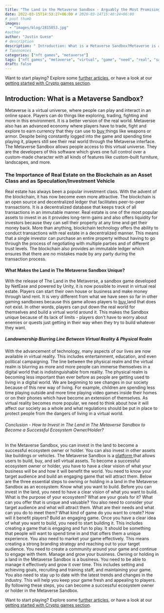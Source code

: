 ```yaml
---
title: "The Land in the Metaverse Sandbox - Arguably the Most Promising Real Estate on the Blockchain"
date: 2022-03-15T14:53:27+06:00 # 2020-03-14T15:40:24+06:00
# post thumb
images:
  - "images/blog/2815053.jpg"
#author
author: "Justin Guese"
# description
description: " Introduction: What is a Metaverse Sandbox?Metaverse is a virtual universe, where people can play and interact in an online space. Players can do things li"
# Taxonomies
categories: ["nft games", "metaverse"]
tags: ["nft games", "metaverse", "virtual", "game", "need", "real", "sandbox"]
draft: false
---
```



Want to start playing? Explore some [further articles](/blog/), or have a look at our [getting started with Crypto games section](/services/how-do-i-get-started/).


## Introduction: What is a Metaverse Sandbox?

Metaverse is a virtual universe, where people can play and interact in an online space. Players can do things like exploring, trading, fighting and more in this environment. It is a better version of the real world.
Metaverse also has an advanced economy where players have to trade, fight and explore to earn currency that they can use to [ buy ](https://accounts.binance.com/en/register?ref=37092355) things like weapons or armor. Despite being constantly logged into the game and spending time playing it, players still see their real world through the Metaverse interface.
The Metaverse Sandbox allows people access to this virtual universe. They are the developers of this software which gives one full control over a custom-made character with all kinds of features like custom-built furniture, landscapes, and more.

### The Importance of Real Estate on the Blockchain as an Asset Class and as Speculation/Investment Vehicle

Real estate has always been a popular investment class. With the advent of the blockchain, it has now become even more attractive. The blockchain is an open source and decentralized ledger that facilitates peer-to-peer transactions. It is a decentralized database that keeps track of all transactions in an immutable manner. Real estate is one of the most popular assets to invest in as it provides long-term gains and also offers liquidity for investors because they can sell their property at any time and get their money back. 
More than anything, blockchain technology offers the ability to conduct transactions with real estate in a decentralized manner. This means that a single investor can purchase an entire property without having to go through the process of negotiating with multiple parties and of different trust levels. The blockchain also provides an immutable ledger which ensures that there are no mistakes made by any party during the transaction process.

#### What Makes the Land in The Metaverse Sandbox Unique?

With the release of The Land in the Metaverse, a sandbox game developed by NetEase and powered by Unity, it is now possible to invest in virtual real estate. Players can start their own house or business and make money through land rent.
It is very different from what we have seen so far in other gaming sandboxes because this game allows players to [ buy ](https://accounts.binance.com/en/register?ref=37092355) land that does not exist. In other words, players can put down the real world for themselves and build a virtual world around it.
This makes the Sandbox unique because of its lack of limits - players don't have to worry about enemies or quests just getting in their way when they try to build whatever they want.

##### Landownership Blurring Line Between Virtual Reality & Physical Realm

With the advancement of technology, many aspects of our lives are now available in virtual reality. This includes entertainment, education, and even political campaigning. The line between the physical realm and the virtual realm is blurring as more and more people can immerse themselves in a digital world that is indistinguishable from reality.
The physical realm is becoming less important than ever before as people are getting used to living in a digital world. We are beginning to see changes in our society because of this new way of living. For example, children are spending less time playing outside and more time playing video games inside their homes or on their phones which have become an extension of themselves.
As virtual reality becomes more popular, we need to think about how it will affect our society as a whole and what regulations should be put in place to protect people from the dangers of living in a virtual world.

###### Conclusion - How to Invest in The Land in The Metaverse Sandbox to Become a Successful Ecosystem Owner/Holder?

In the Metaverse Sandbox, you can invest in the land to become a successful ecosystem owner or holder. You can also invest in other assets like buildings or vehicles. The Metaverse Sandbox is a [ platform ](https://accounts.binance.com/en/register?ref=37092355) that allows users to build, buy, and sell virtual assets.
To become a successful ecosystem owner or holder, you have to have a clear vision of what your business will be and how it will benefit the world. You need to know your target audience and build an engaging game that will attract them.
Below are the three essential steps to owning or holding in a land in the Metaverse Sandbox as an ecosystem: 
Know what you want to build. Before you can invest in the land, you need to have a clear vision of what you want to build. What is the purpose of your ecosystem? What are your goals for it? What can you offer that is unique and valuable? You also need to consider your target audience and what will attract them. What are their needs and what can you do to meet them? What kind of game do you want to create? How will it benefit players? 
Build an engaging game. Once you have a clear idea of what you want to build, you need to start building it. This includes creating a game that is engaging and fun to play. It should be something that people will want to spend time in and that offers them a unique experience. You also need to market your game effectively. This means creating a strong branding strategy and reaching out to your target audience. You need to create a community around your game and continue to engage with them. 
Manage and grow your business. Owning or holding in a land in the Metaverse Sandbox is a business. You need to be able to manage it effectively and grow it over time. This includes setting and achieving goals, recruiting and training staff, and maintaining your game. You also need to stay up to date with the latest trends and changes in the industry. This will help you keep your game fresh and appealing to players. By following these steps, you can become a successful ecosystem owner or holder in the Metaverse Sandbox.


Want to start playing? Explore some [further articles](/blog/), or have a look at our [getting started with Crypto games section](/services/how-do-i-get-started/).

